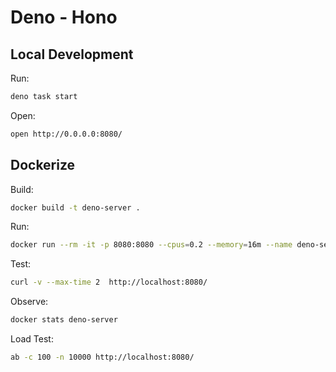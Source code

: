 # Deno - Hono

## Local Development

Run:
```sh
deno task start
```

Open:
```sh
open http://0.0.0.0:8080/
```

## Dockerize

Build:
```sh
docker build -t deno-server .
```

Run:
```sh
docker run --rm -it -p 8080:8080 --cpus=0.2 --memory=16m --name deno-server deno-server:latest
```

Test:
```sh
curl -v --max-time 2  http://localhost:8080/
```

Observe:
```sh
docker stats deno-server
```

Load Test:
```sh
ab -c 100 -n 10000 http://localhost:8080/
```

